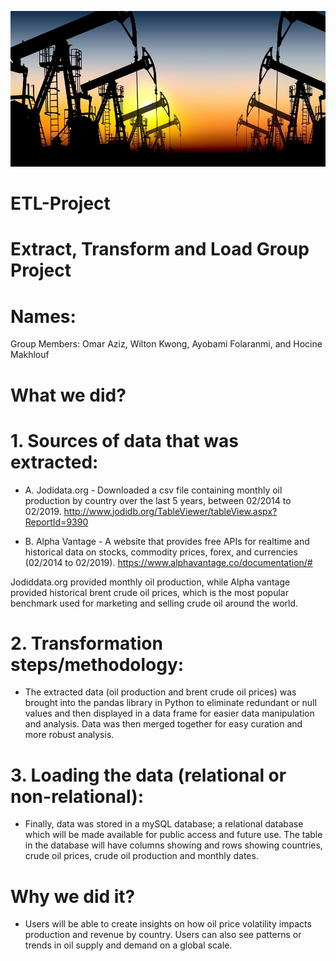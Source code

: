 ![etl.png](etl.png)



# ETL-Project

# Extract, Transform and Load Group Project

# Names:

Group Members: Omar Aziz, Wilton Kwong, Ayobami Folaranmi, and Hocine Makhlouf 




# What we did?

# 1. Sources of data that was extracted:

* A. Jodidata.org - Downloaded a csv file containing monthly oil production by country over the last 5 years, between 02/2014 to 02/2019. http://www.jodidb.org/TableViewer/tableView.aspx?ReportId=9390

* B. Alpha Vantage - A website that provides free APIs for realtime and historical data on stocks, commodity prices, forex, and currencies (02/2014 to 02/2019).
https://www.alphavantage.co/documentation/#

Jodiddata.org provided monthly oil production, while Alpha vantage provided historical brent crude oil prices, which is the most popular benchmark used for marketing and selling crude oil around the world.

# 2. Transformation steps/methodology:

* The extracted data (oil production and brent crude oil prices) was brought into the pandas library in Python to eliminate redundant or null values and then displayed in a data frame for easier data manipulation and analysis. Data was then merged together for easy curation and more robust analysis.

# 3. Loading the data (relational or non-relational):  

* Finally, data was stored in a mySQL database; a relational database which will be made available for public access and future use. The table in the database will have columns showing and rows showing countries, crude oil prices, crude oil production and monthly dates.  

# Why we did it?

* Users will be able to create insights on how oil price volatility impacts production and revenue by country.
Users can also see patterns or trends in oil supply and demand on a global scale. 

